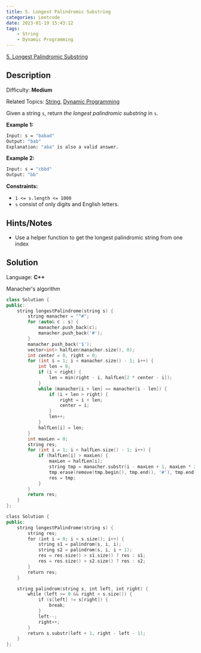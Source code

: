 ```yaml
---
title: 5. Longest Palindromic Substring
categories: Leetcode
date: 2023-01-19 15:43:12
tags:
    - String
    - Dynamic Programming
---
```


[5\. Longest Palindromic Substring](https://leetcode.com/problems/longest-palindromic-substring/)

## Description

Difficulty: **Medium**

Related Topics: [String](https://leetcode.com/tag/string/), [Dynamic Programming](https://leetcode.com/tag/dynamic-programming/)

Given a string `s`, return _the longest_ <span data-keyword="palindromic-string">_palindromic_</span> <span data-keyword="substring-nonempty">_substring_</span> in `s`.

**Example 1:**

```bash
Input: s = "babad"
Output: "bab"
Explanation: "aba" is also a valid answer.
```

**Example 2:**

```bash
Input: s = "cbbd"
Output: "bb"
```

**Constraints:**

* `1 <= s.length <= 1000`
* `s` consist of only digits and English letters.

## Hints/Notes

* Use a helper function to get the longest palindromic string from one index

## Solution

Language: **C++**

Manacher's algorithm

```C++
class Solution {
public:
    string longestPalindrome(string s) {
        string manacher = "^#";
        for (auto& c : s) {
            manacher.push_back(c);
            manacher.push_back('#');
        }
        manacher.push_back('$');
        vector<int> halfLen(manacher.size(), 0);
        int center = 0, right = 0;
        for (int i = 1; i < manacher.size() - 1; i++) {
            int len = 0;
            if (i < right) {
                len = min(right - i, halfLen[2 * center - i]);
            }
            while (manacher[i + len] == manacher[i - len]) {
                if (i + len > right) {
                    right = i + len;
                    center = i;
                }
                len++;
            }
            halfLen[i] = len;
        }
        int maxLen = 0;
        string res;
        for (int i = 1; i < halfLen.size() - 1; i++) {
            if (halfLen[i] > maxLen) {
                maxLen = halfLen[i];
                string tmp = manacher.substr(i - maxLen + 1, maxLen * 2 - 1);
                tmp.erase(remove(tmp.begin(), tmp.end(), '#'), tmp.end());
                res = tmp;
            }
        }
        return res;
    }
};
```

```C++
class Solution {
public:
    string longestPalindrome(string s) {
        string res;
        for (int i = 0; i < s.size(); i++) {
            string s1 = palindrom(s, i, i);
            string s2 = palindrom(s, i, i + 1);
            res = res.size() > s1.size() ? res : s1;
            res = res.size() > s2.size() ? res : s2;
        }
        return res;
    }

    string palindrom(string s, int left, int right) {
        while (left >= 0 && right < s.size()) {
            if (s[left] != s[right]) {
                break;
            }
            left--;
            right++;
        }
        return s.substr(left + 1, right - left - 1);
    }
};
```
